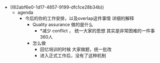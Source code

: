 - ((62abf6e0-1d17-4857-9199-dfc1ce28b34b))
	- agenda
		- 今后的你的工作安排，以及overlap这件事情 详细的解释
			- Quality assurance 做的是什么
				- *减少 conflict ， 统一大家的思想 其实是非常困难的一件事 360人
			- 怎么做
				- 回忆培训的时候 大家做题，统一批改
				- 进入正式工作后，没有了这种机制